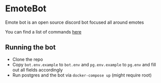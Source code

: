# EmoteBot

Emote bot is an open source discord bot focused all around emotes

You can find a list of commands [here](docs/commands.md)

## Running the bot

- Clone the repo
- Copy `bot.env.example` to `bot.env` and `pg.env.example` to `pg.env` and fill out all fields accordingly
- Run postgres and the bot via `docker-compose up` (might require root)
